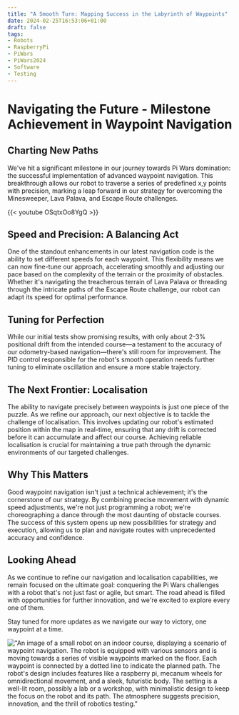 ```yaml
---
title: "A Smooth Turn: Mapping Success in the Labyrinth of Waypoints"
date: 2024-02-25T16:53:06+01:00
draft: false
tags:
- Robots
- RaspberryPi
- PiWars
- PiWars2024
- Software
- Testing
---
```


# Navigating the Future - Milestone Achievement in Waypoint Navigation
## Charting New Paths
We've hit a significant milestone in our journey towards Pi Wars domination: the successful implementation of advanced waypoint navigation. This breakthrough allows our robot to traverse a series of predefined x,y points with precision, marking a leap forward in our strategy for overcoming the Minesweeper, Lava Palava, and Escape Route challenges.

{{< youtube OSqtxOo8YgQ >}}  

## Speed and Precision: A Balancing Act
One of the standout enhancements in our latest navigation code is the ability to set different speeds for each waypoint. This flexibility means we can now fine-tune our approach, accelerating smoothly and adjusting our pace based on the complexity of the terrain or the proximity of obstacles. Whether it's navigating the treacherous terrain of Lava Palava or threading through the intricate paths of the Escape Route challenge, our robot can adapt its speed for optimal performance.

## Tuning for Perfection
While our initial tests show promising results, with only about 2-3% positional drift from the intended course—a testament to the accuracy of our odometry-based navigation—there's still room for improvement. The PID control responsible for the robot's smooth operation needs further tuning to eliminate oscillation and ensure a more stable trajectory.

## The Next Frontier: Localisation
The ability to navigate precisely between waypoints is just one piece of the puzzle. As we refine our approach, our next objective is to tackle the challenge of localisation. This involves updating our robot's estimated position within the map in real-time, ensuring that any drift is corrected before it can accumulate and affect our course. Achieving reliable localisation is crucial for maintaining a true path through the dynamic environments of our targeted challenges.

## Why This Matters
Good waypoint navigation isn't just a technical achievement; it's the cornerstone of our strategy. By combining precise movement with dynamic speed adjustments, we're not just programming a robot; we're choreographing a dance through the most daunting of obstacle courses. The success of this system opens up new possibilities for strategy and execution, allowing us to plan and navigate routes with unprecedented accuracy and confidence.

## Looking Ahead
As we continue to refine our navigation and localisation capabilities, we remain focused on the ultimate goal: conquering the Pi Wars challenges with a robot that's not just fast or agile, but smart. The road ahead is filled with opportunities for further innovation, and we're excited to explore every one of them.

Stay tuned for more updates as we navigate our way to victory, one waypoint at a time.

!["An image of a small robot on an indoor course, displaying a scenario of waypoint navigation. The robot is equipped with various sensors and is moving towards a series of visible waypoints marked on the floor. Each waypoint is connected by a dotted line to indicate the planned path. The robot's design includes features like a raspberry pi, mecanum wheels for omnidirectional movement, and a sleek, futuristic body. The setting is a well-lit room, possibly a lab or a workshop, with minimalistic design to keep the focus on the robot and its path. The atmosphere suggests precision, innovation, and the thrill of robotics testing."](feature-image.png "An image of a small robot on an indoor course, displaying a scenario of waypoint navigation. The robot is equipped with various sensors and is moving towards a series of visible waypoints marked on the floor. Each waypoint is connected by a dotted line to indicate the planned path. The robot's design includes features like a raspberry pi, mecanum wheels for omnidirectional movement, and a sleek, futuristic body. The setting is a well-lit room, possibly a lab or a workshop, with minimalistic design to keep the focus on the robot and its path. The atmosphere suggests precision, innovation, and the thrill of robotics testing.")